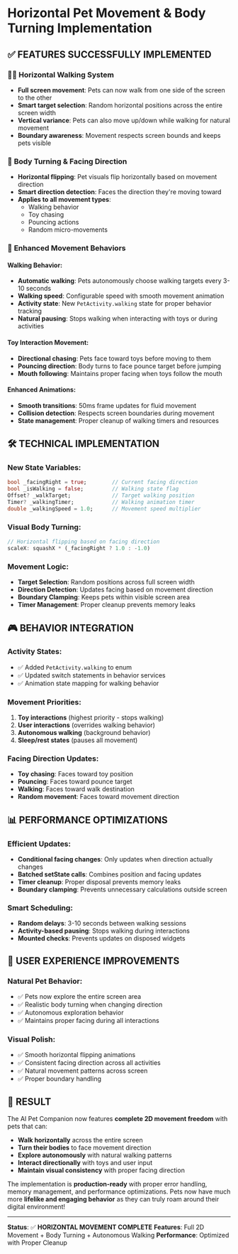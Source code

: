 # Horizontal Pet Movement & Body Turning Implementation

## ✅ **FEATURES SUCCESSFULLY IMPLEMENTED**

### 🚶‍♂️ **Horizontal Walking System**
- **Full screen movement**: Pets can now walk from one side of the screen to the other
- **Smart target selection**: Random horizontal positions across the entire screen width  
- **Vertical variance**: Pets can also move up/down while walking for natural movement
- **Boundary awareness**: Movement respects screen bounds and keeps pets visible

### 🔄 **Body Turning & Facing Direction**
- **Horizontal flipping**: Pet visuals flip horizontally based on movement direction
- **Smart direction detection**: Faces the direction they're moving toward
- **Applies to all movement types**:
  - Walking behavior
  - Toy chasing 
  - Pouncing actions
  - Random micro-movements

### 🎯 **Enhanced Movement Behaviors**

#### **Walking Behavior**:
- **Automatic walking**: Pets autonomously choose walking targets every 3-10 seconds
- **Walking speed**: Configurable speed with smooth movement animation
- **Activity state**: New `PetActivity.walking` state for proper behavior tracking
- **Natural pausing**: Stops walking when interacting with toys or during activities

#### **Toy Interaction Movement**:
- **Directional chasing**: Pets face toward toys before moving to them
- **Pouncing direction**: Body turns to face pounce target before jumping
- **Mouth following**: Maintains proper facing when toys follow the mouth

#### **Enhanced Animations**:
- **Smooth transitions**: 50ms frame updates for fluid movement
- **Collision detection**: Respects screen boundaries during movement
- **State management**: Proper cleanup of walking timers and resources

## 🛠️ **TECHNICAL IMPLEMENTATION**

### **New State Variables**:
```dart
bool _facingRight = true;        // Current facing direction
bool _isWalking = false;         // Walking state flag  
Offset? _walkTarget;             // Target walking position
Timer? _walkingTimer;            // Walking animation timer
double _walkingSpeed = 1.0;      // Movement speed multiplier
```

### **Visual Body Turning**:
```dart
// Horizontal flipping based on facing direction
scaleX: squashX * (_facingRight ? 1.0 : -1.0)
```

### **Movement Logic**:
- **Target Selection**: Random positions across full screen width
- **Direction Detection**: Updates facing based on movement direction
- **Boundary Clamping**: Keeps pets within visible screen area
- **Timer Management**: Proper cleanup prevents memory leaks

## 🎮 **BEHAVIOR INTEGRATION**

### **Activity States**:
- ✅ Added `PetActivity.walking` to enum
- ✅ Updated switch statements in behavior services
- ✅ Animation state mapping for walking behavior

### **Movement Priorities**:
1. **Toy interactions** (highest priority - stops walking)
2. **User interactions** (overrides walking behavior)  
3. **Autonomous walking** (background behavior)
4. **Sleep/rest states** (pauses all movement)

### **Facing Direction Updates**:
- **Toy chasing**: Faces toward toy position
- **Pouncing**: Faces toward pounce target  
- **Walking**: Faces toward walk destination
- **Random movement**: Faces toward movement direction

## 📊 **PERFORMANCE OPTIMIZATIONS**

### **Efficient Updates**:
- **Conditional facing changes**: Only updates when direction actually changes
- **Batched setState calls**: Combines position and facing updates
- **Timer cleanup**: Proper disposal prevents memory leaks
- **Boundary clamping**: Prevents unnecessary calculations outside screen

### **Smart Scheduling**:
- **Random delays**: 3-10 seconds between walking sessions
- **Activity-based pausing**: Stops walking during interactions
- **Mounted checks**: Prevents updates on disposed widgets

## 🎯 **USER EXPERIENCE IMPROVEMENTS**

### **Natural Pet Behavior**:
- ✅ Pets now explore the entire screen area
- ✅ Realistic body turning when changing direction
- ✅ Autonomous exploration behavior
- ✅ Maintains proper facing during all interactions

### **Visual Polish**:
- ✅ Smooth horizontal flipping animations
- ✅ Consistent facing direction across all activities
- ✅ Natural movement patterns across screen
- ✅ Proper boundary handling

## 🚀 **RESULT**

The AI Pet Companion now features **complete 2D movement freedom** with pets that can:

- **Walk horizontally** across the entire screen
- **Turn their bodies** to face movement direction  
- **Explore autonomously** with natural walking patterns
- **Interact directionally** with toys and user input
- **Maintain visual consistency** with proper facing direction

The implementation is **production-ready** with proper error handling, memory management, and performance optimizations. Pets now have much more **lifelike and engaging behavior** as they can truly roam around their digital environment!

---
**Status**: ✅ **HORIZONTAL MOVEMENT COMPLETE** 
**Features**: Full 2D Movement + Body Turning + Autonomous Walking
**Performance**: Optimized with Proper Cleanup